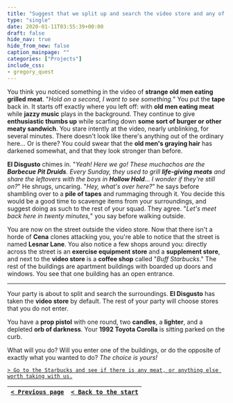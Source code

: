 ```yaml
---
title: "Suggest that we split up and search the video store and any of the neighboring buildings for anything that might be useful, then meet up at the car in 20 minutes so we can get going."
type: "single"
date: 2020-01-11T03:55:39+00:00
draft: false
hide_nav: true
hide_from_new: false
caption_mainpage: ""
categories: ["Projects"]
include_css:
- gregory_quest
---
```


You think you noticed something in the video of **strange old men eating grilled meat**. "*Hold on a second, I want to see something.*" You put the **tape** back in. It starts off exactly where you left off: with **old men eating meat** while **jazzy music** plays in the background. They continue to give **enthusiastic thumbs up** while scarfing down **some sort of burger or other meaty sandwich**. You stare intently at the video, nearly unblinking, for several minutes. There doesn't look like there's anything out of the ordinary here... Or is there? You could swear that the **old men's graying hair** has darkened somewhat, and that they look stronger than before.

**El Disgusto** chimes in. "*Yeah! Here we go! These muchachos are the **Barbecue Pit Druids**. Every Sunday, they used to grill **life-giving meats** and share the leftovers with the boys in **Hollow Hold**... I wonder if they're still on?*" He shrugs, uncaring. "*Hey, what's over here?*" he says before shambling over to a **pile of tapes** and rummaging through it. You decide this would be a good time to scavenge items from your surroundings, and suggest doing as such to the rest of your squad. They agree. "*Let's meet back here in twenty minutes,*" you say before walking outside.

You are now on the street outside the video store. Now that there isn't a horde of **Cena** clones attacking you, you're able to notice that the street is named **Lesnar Lane**. You also notice a few shops around you: directly across the street is an **exercise equipment store** and a **supplement store**, and next to the **video store** is a **coffee shop** called "*Buff Starbucks*." The rest of the buildings are apartment buildings with boarded up doors and windows. You see that one building has an open entrance.

---

Your party is about to split and search the surroundings. **El Disgusto** has taken the **video store** by default. The rest of your party will choose stores that you do not enter.

You have a **prop pistol** with one round, two **candles**, a **lighter**, and a depleted **orb of darkness**. Your **1992 Toyota Corolla** is sitting parked on the curb.

What will you do? Will you enter one of the buildings, or do the opposite of exactly what you wanted to do? *The choice is yours!*

[``> Go to the Starbucks and see if there is any meat, or anything else worth taking with us.``](../43)

|[``< Previous page``](../41)|[``< Back to the start``](../)|
|---|---|